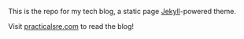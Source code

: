 This is the repo for my tech blog, a static page [Jekyll](https://jekyllrb.com/)-powered theme.

Visit [practicalsre.com](https://practicalsre.com) to read the blog! 

